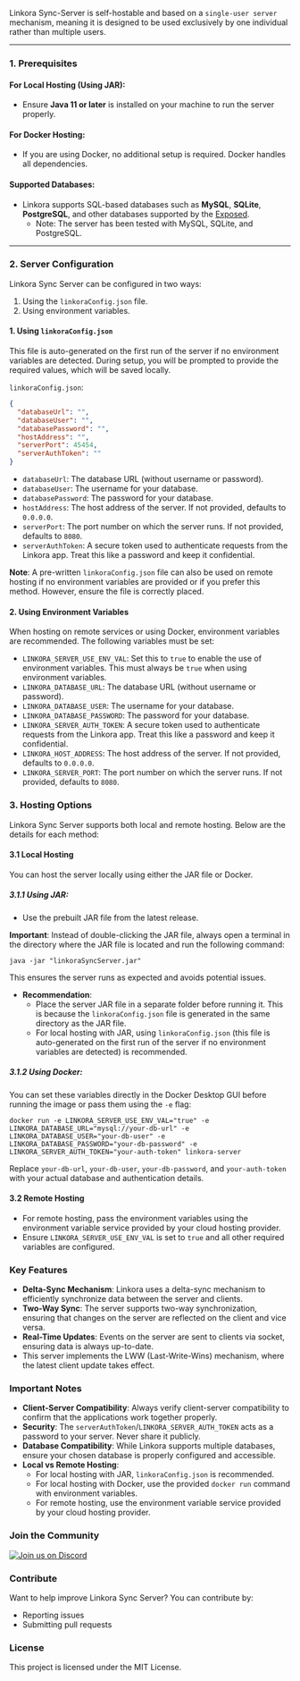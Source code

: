 Linkora Sync-Server is self-hostable and based on a `single-user server` mechanism, meaning it is designed to be used
exclusively by one individual rather than multiple users.

---

### 1. Prerequisites

#### For Local Hosting (Using JAR):

- Ensure **Java 11 or later** is installed on your machine to run the server properly.

#### For Docker Hosting:

- If you are using Docker, no additional setup is required. Docker handles all dependencies.

#### Supported Databases:

- Linkora supports SQL-based databases such as **MySQL**, **SQLite**, **PostgreSQL**, and other databases supported by
  the [Exposed](https://github.com/JetBrains/Exposed?tab=readme-ov-file#supported-databases).
  - Note: The server has been tested with MySQL, SQLite, and PostgreSQL.

---

### 2. Server Configuration

Linkora Sync Server can be configured in two ways:

1. Using the `linkoraConfig.json` file.
2. Using environment variables.

#### 1. Using `linkoraConfig.json`

This file is auto-generated on the first run of the server if no environment variables are detected. During setup, you
will be prompted to provide the required values, which will be saved locally.

`linkoraConfig.json`:

```json
{
  "databaseUrl": "",
  "databaseUser": "",
  "databasePassword": "",
  "hostAddress": "",
  "serverPort": 45454,
  "serverAuthToken": ""
}
```

- `databaseUrl`: The database URL (without username or password).
- `databaseUser`: The username for your database.
- `databasePassword`: The password for your database.
- `hostAddress`: The host address of the server. If not provided, defaults to `0.0.0.0`.
- `serverPort`: The port number on which the server runs. If not provided, defaults to `8080`.
- `serverAuthToken`: A secure token used to authenticate requests from the Linkora app. Treat this like a password and
  keep it confidential.


**Note**: A pre-written `linkoraConfig.json` file can also be used on remote hosting if no environment variables are
  provided or if you prefer this method. However, ensure the file is correctly placed.

#### 2. Using Environment Variables

When hosting on remote services or using Docker, environment variables are recommended. The following variables must be
set:

- `LINKORA_SERVER_USE_ENV_VAL`: Set this to `true` to enable the use of environment variables. This must always be `true` when using environment variables.
- `LINKORA_DATABASE_URL`: The database URL (without username or password).
- `LINKORA_DATABASE_USER`: The username for your database.
- `LINKORA_DATABASE_PASSWORD`: The password for your database.
- `LINKORA_SERVER_AUTH_TOKEN`: A secure token used to authenticate requests from the Linkora app. Treat this like a
  password and
  keep it confidential.
- `LINKORA_HOST_ADDRESS`: The host address of the server. If not provided, defaults to `0.0.0.0`.
- `LINKORA_SERVER_PORT`: The port number on which the server runs. If not provided, defaults to `8080`.

### 3. Hosting Options

Linkora Sync Server supports both local and remote hosting. Below are the details for each method:

#### 3.1 Local Hosting

You can host the server locally using either the JAR file or Docker.

##### 3.1.1 Using JAR:

- Use the prebuilt JAR file from the latest release.

**Important**: Instead of double-clicking the JAR file, always open a terminal in the directory where the JAR file is
located and run the following command:

```
java -jar "linkoraSyncServer.jar"
```

This ensures the server runs as expected and avoids potential issues.

- **Recommendation**:
  - Place the server JAR file in a separate folder before running it. This is because the `linkoraConfig.json` file is
    generated in the same directory as the JAR file.
  - For local hosting with JAR, using `linkoraConfig.json` (this file is auto-generated on the first run of the server
    if no environment variables are detected) is recommended.

##### 3.1.2 Using Docker:

You can set these variables directly in the Docker Desktop GUI before running the image or pass them using the `-e` flag:

```
docker run -e LINKORA_SERVER_USE_ENV_VAL="true" -e LINKORA_DATABASE_URL="mysql://your-db-url" -e LINKORA_DATABASE_USER="your-db-user" -e LINKORA_DATABASE_PASSWORD="your-db-password" -e LINKORA_SERVER_AUTH_TOKEN="your-auth-token" linkora-server
```

Replace `your-db-url`, `your-db-user`, `your-db-password`, and `your-auth-token` with your actual database and
authentication details.

#### 3.2 Remote Hosting

- For remote hosting, pass the environment variables using the environment variable service provided by your cloud
  hosting provider.
- Ensure `LINKORA_SERVER_USE_ENV_VAL` is set to `true` and all other required variables are configured.

### Key Features

- **Delta-Sync Mechanism**: Linkora uses a delta-sync mechanism to efficiently synchronize data between the server and
  clients.
- **Two-Way Sync**: The server supports two-way synchronization, ensuring that changes on the server are reflected on
  the client and vice versa.
- **Real-Time Updates**: Events on the server are sent to clients via socket, ensuring data is always up-to-date.
- This server implements the LWW (Last-Write-Wins) mechanism, where the latest client update takes effect.

### Important Notes

- **Client-Server Compatibility**: Always verify client-server compatibility to confirm that the applications work
  together properly.
- **Security**: The `serverAuthToken`/`LINKORA_SERVER_AUTH_TOKEN` acts as a password to your server. Never share it
  publicly.
- **Database Compatibility**: While Linkora supports multiple databases, ensure your chosen database is properly
  configured and accessible.
- **Local vs Remote Hosting**:
  - For local hosting with JAR, `linkoraConfig.json` is recommended.
  - For local hosting with Docker, use the provided `docker run` command with environment variables.
  - For remote hosting, use the environment variable service provided by your cloud hosting provider.

### Join the Community

[![Join us on Discord](https://discord.com/api/guilds/1214971383352664104/widget.png?style=banner2)](https://discord.gg/ZDBXNtv8MD)

### Contribute

Want to help improve Linkora Sync Server? You can contribute by:

- Reporting issues
- Submitting pull requests

### License

This project is licensed under the MIT License.